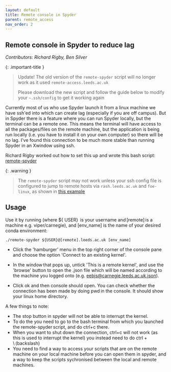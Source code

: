 ```yaml
---
layout: default
title: Remote console in Spyder
parent: remote_access
nav_order: 2
---
```



## Remote console in Spyder to reduce lag 

_Contributors: Richard Rigby, Ben Silver_

{: .important-title }
> Update!
> The old version of the `remote-spyder` script will no longer work as it used `remote-access.leeds.ac.uk`
>
> Please download the new script and follow the guide below to modify your `~.ssh/config` to get it working again

Currently most of us who use Spyder launch it from a linux machine we have ssh'ed into which can create lag (especially if you are off campus). But in Spyder there is a feature where you can run Spyder locally, but the terminal can be a remote one. This means the terminal will have access to all the packages/files on the remote machine, but the application is being run locally (i.e. you have to install it on your own computer) so there will be no lag. I've found this connection to be much more stable than running Spyder in an Xwindow using ssh.

Richard Rigby worked out how to set this up and wrote this bash script:  [remote-spyder](https://github.com/bjsilver/bag_wiki/blob/main/assets/scripts/remote-spyder)

{: .warning }
> The `remote-spyder` script may not work unless your ssh config file is configured to jump to remote hosts via `rash.leeds.ac.uk` and `foe-linux`, as shown in [this example](https://github.com/bjsilver/bag_wiki/blob/main/assets/scripts/ssh_config_example)

## Usage

Use it by running (where ${ USER}  is your username and [remote] is a machine e.g. viper/carnegie), and [env_name] is the name of your desired conda environment: 

`./remote-spyder ${​​​​​​​​​​​​​​​​​​​​​​​USER}​​​​​​​​​​​​​​​​​​​​​​​​​​​​​​@[remote].leeds.ac.uk [env_name]`

- Click the 'hamburger' menu in the top right corner of the console pane and choose the option 'Connect to an existing kernel'. 

- In the window that pops up, untick 'This is a remote kernel', and use the 'browse' button to open the .json file which will be named according to the machine you logged onto (e.g. eebjs@carnegie.leeds.ac.uk.json).  

- Click ok and then console should open. You can check whether the connection has been made by doing pwd in the console. It should show your linux home directory. 


A few things to note: 

- The stop button in spyder will not be able to interrupt the kernel.
- To do the you need to go to the bash terminal from which you launched the remote-spyder script, and do ctrl+c there.
- When you want to shut down the connection, ctrl+c will not work (as this is used to interrupt the kernel) you instead need to do ctrl + \ (backslash)
- You need to find a way to access your scripts that are on the remote machine on your local machine before you can open them in spyder, and a way to keep the scripts sychronised between the local and remote machines. 

